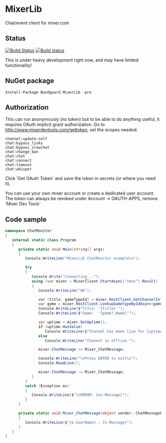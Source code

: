 # MixerLib
Chat/event client for mixer.com

## Status
[![Build Status](https://travis-ci.org/jbdk/MixerLib.svg?branch=dev)](https://travis-ci.org/jbdk/MixerLib)
[![Build status](https://ci.appveyor.com/api/projects/status/evlyc4y2pmai2afa?svg=true)](https://ci.appveyor.com/project/jbdk/mixerlib)

This is under heavy development right now, and may have limited functionality!

## NuGet package
````nuget
Install-Package Bundgaard.MixerLib -pre
````

## Authorization
This can run anonymously (no token) but to be able to do anything useful, it requires OAuth implicit grant authorization.
Go to http://www.mixerdevtools.com/gettoken, set the scopes needed: 
````
channel:update:self
chat:bypass_links
chat:bypass_slowchat
chat:change_ban
chat:chat
chat:connect
chat:timeout
chat:whisper
````

Click 'Get OAuth Token' and save the token in secrets (or where you need it).

You can use your own mixer account or create a dedicated user account.
The token can always be revoked under Account -> OAUTH-APPS, remove 'Mixer Dev Tools'

## Code sample
````csharp
namespace ChatMonitor
{
   internal static class Program
   {
      private static void Main(string[] args)
      {
         Console.WriteLine("MixerLib ChatMonitor example\n");

         try
         {
            Console.Write("Connecting...");
            using (var mixer = MixerClient.StartAsync("xbox").Result)
            {
               Console.WriteLine("OK");

               var (title, gameTypeId) = mixer.RestClient.GetChannelInfoAsync().Result;
               var game = mixer.RestClient.LookupGameTypeByIdAsync(gameTypeId.GetValueOrDefault()).Result;
               Console.WriteLine($"Title: '{title}'");
               Console.WriteLine($"Game:  '{game?.Name}'");

               var uptime = mixer.GetUptime();
               if (uptime.HasValue)
                  Console.WriteLine($"Channel has been live for {uptime} with {mixer.CurrentViewers} viewers currently.");
               else
                  Console.WriteLine("Channel is offline.");

               mixer.ChatMessage += Mixer_ChatMessage;

               Console.WriteLine("\nPress ENTER to exit\n");
               Console.ReadLine();

               mixer.ChatMessage -= Mixer_ChatMessage;
            }
         }
         catch (Exception ex)
         {
            Console.WriteLine($"\nERROR: {ex.Message}");
         }
      }

      private static void Mixer_ChatMessage(object sender, ChatMessageEventArgs e)
      {
         Console.WriteLine($"{e.UserName} : {e.Message}");
      }
   }
}

````

